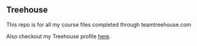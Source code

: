 ## Treehouse

This repo is for all my course files completed through teamtreehouse.com

Also checkout my Treehouse profile [here](https://www.google.com).
